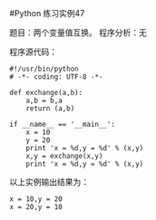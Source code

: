 #Python 练习实例47


题目：两个变量值互换。
程序分析：无


程序源代码：

```
#!/usr/bin/python
# -*- coding: UTF-8 -*-

def exchange(a,b):
    a,b = b,a
    return (a,b)

if __name__ == '__main__':
    x = 10
    y = 20
    print 'x = %d,y = %d' % (x,y)
    x,y = exchange(x,y)
    print 'x = %d,y = %d' % (x,y)
```

以上实例输出结果为：

```
x = 10,y = 20
x = 20,y = 10
```